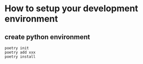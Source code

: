 # How to setup your development environment

## create python environment

```
poetry init
poetry add xxx
poetry install
```

##